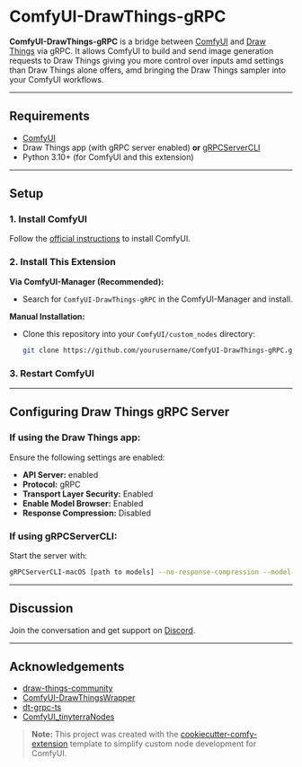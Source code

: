 # ComfyUI-DrawThings-gRPC

**ComfyUI-DrawThings-gRPC** is a bridge between [ComfyUI](https://comfyui.org/) and [Draw Things](https://github.com/drawthingsai/draw-things-community) via gRPC. It allows ComfyUI to build and send image generation requests to Draw Things giving you more control over inputs amd settings than Draw Things alone offers, amd bringing the Draw Things sampler into your ComfyUI workflows.

---

## Requirements

- [ComfyUI](https://docs.comfy.org/get_started)
- Draw Things app (with gRPC server enabled) **or** [gRPCServerCLI](https://github.com/drawthingsai/draw-things-community/tree/main?tab=readme-ov-file#self-host-grpcservercli-from-packaged-binaries)
- Python 3.10+ (for ComfyUI and this extension)

---

## Setup

### 1. Install ComfyUI

Follow the [official instructions](https://docs.comfy.org/get_started) to install ComfyUI.

### 2. Install This Extension

**Via ComfyUI-Manager (Recommended):**
- Search for `ComfyUI-DrawThings-gRPC` in the ComfyUI-Manager and install.

**Manual Installation:**
- Clone this repository into your `ComfyUI/custom_nodes` directory:
  ```sh
  git clone https://github.com/yourusername/ComfyUI-DrawThings-gRPC.git ComfyUI/custom_nodes/ComfyUI-DrawThings-gRPC
  ```

### 3. Restart ComfyUI

---

## Configuring Draw Things gRPC Server

### If using the Draw Things app:

Ensure the following settings are enabled:
- **API Server:** enabled
- **Protocol:** gRPC
- **Transport Layer Security:** Enabled
- **Enable Model Browser:** Enabled
- **Response Compression:** Disabled

### If using gRPCServerCLI:

Start the server with:
```sh
gRPCServerCLI-macOS [path to models] --no-response-compression --model-browser
```

---

## Discussion

Join the conversation and get support on [Discord](https://discord.com/channels/1038516303666876436/1357377020299837464).

---

## Acknowledgements

- [draw-things-community](https://github.com/drawthingsai/draw-things-community)
- [ComfyUI-DrawThingsWrapper](https://github.com/JosephThomasParker/ComfyUI-DrawThingsWrapper)
- [dt-grpc-ts](https://github.com/kcjerrell/dt-grpc-ts)
- [ComfyUI_tinyterraNodes](https://github.com/TinyTerra/ComfyUI_tinyterraNodes)

> **Note:**
> This project was created with the [cookiecutter-comfy-extension](https://github.com/Comfy-Org/cookiecutter-comfy-extension) template to simplify custom node development for ComfyUI.

